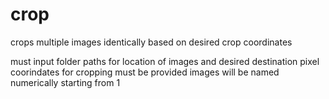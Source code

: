 # crop
crops multiple images identically based on desired crop coordinates

must input folder paths for location of images and desired destination
pixel coorindates for cropping must be provided
images will be named numerically starting from 1
